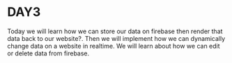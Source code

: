 # DAY3

Today we will learn how we can store our data on firebase then render that data back to our website?. Then we will implement how we can dynamically change data on a website in realtime. We will learn about how we can edit or delete data from firebase.
